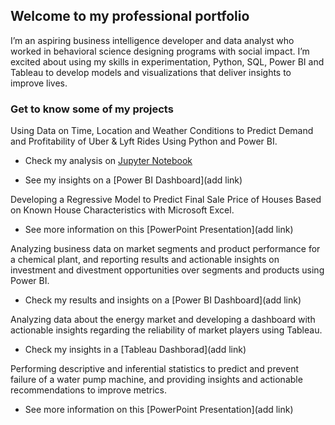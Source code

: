 ## Welcome to my professional portfolio

I’m an aspiring business intelligence developer and data analyst who worked in behavioral science designing programs with social impact. I’m excited about using my skills in experimentation, Python, SQL, Power BI and Tableau to develop models and visualizations that deliver insights to improve lives.

### Get to know some of my projects

Using Data on Time, Location and Weather Conditions to Predict Demand and Profitability of Uber & Lyft Rides Using Python and Power BI.

   - Check my analysis on [Jupyter Notebook](https://github.com/diogo-m-santos/diogo-m-santos.github.io/blob/master/Capstone%20Project%202.ipynb)

   - See my insights on a [Power BI Dashboard](add link)

Developing a Regressive Model to Predict Final Sale Price of Houses Based on Known House Characteristics with Microsoft Excel.

   - See more information on this [PowerPoint Presentation](add link)

Analyzing business data on market segments and product performance for a chemical plant, and reporting results and actionable insights on investment and divestment opportunities over segments and products using Power BI.

   - Check my results and insights on a [Power BI Dashboard](add link)

Analyzing data about the energy market and developing a dashboard with actionable insights regarding the reliability of market players using Tableau.

   - Check my insights in a [Tableau Dashborad](add link)

Performing descriptive and inferential statistics to predict and prevent failure of a water pump machine, and providing insights and actionable recommendations to improve metrics.

   - See more information on this [PowerPoint Presentation](add link)
